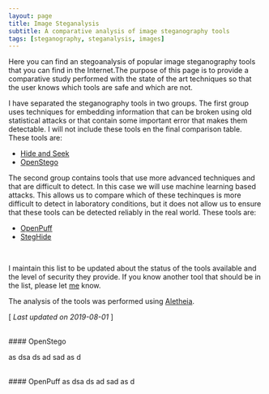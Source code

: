 ```yaml
---
layout: page
title: Image Steganalysis
subtitle: A comparative analysis of image steganography tools
tags: [steganography, steganalysis, images]
---
```



Here you can find an stegoanalysis of popular image steganography tools that you can find in the Internet.The purpose of this page is to provide a comparative study performed with the state of the art techniques so that the user knows which tools are safe and which are not.

I have separated the steganography tools in two groups. The first group uses techniques for embedding information that can be broken using old statistical attacks or that contain some important error that makes them detectable. I will not include these tools en the final comparison table. These tools are:

- [Hide and Seek](#hide-and-seek)
- [OpenStego](#openstego)

The second group contains tools that use more advanced techniques and that are difficult to detect. In this case we will use machine learning based attacks. This allows us to compare which of these techinques is more difficult to detect in laboratory conditions, but it does not allow us to ensure that these tools can be detected reliably in the real world. These tools are:

- [OpenPuff](#openpuff)
- [StegHide](#steghide)
<br>



I maintain this list to be updated about the status of the tools available and the level of security they provide. If you know another tool that should be in the list, please let [me](http://daniellerch.me) know. 

The analysis of the tools was performed using [Aletheia](https://github.com/daniellerch/aletheia).

[ *Last updated on 2019-08-01* ]





<br>
#### OpenStego

as
dsa
ds
ad
sad
as
d


<br>
#### OpenPuff
as
dsa
ds
ad
sad
as
d



